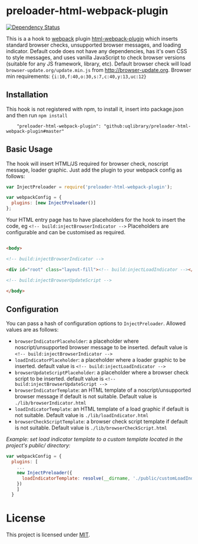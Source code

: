 # preloader-html-webpack-plugin

[![Dependency Status](https://david-dm.org/uqlibrary/preloader-html-webpack-plugin.svg)](https://david-dm.org/uqlibrary/preloader-html-webpack-plugin)

This is a a hook to [webpack](http://webpack.github.io/) plugin [html-webpack-plugin](https://github.com/jantimon/html-webpack-plugin) which inserts standard browser checks, unsupported browser messages, and loading indicator.
Default code does not have any dependencies, has it's own CSS to style messages, and uses vanilla JavaScript to check browser versions (suitable for any JS framework, library, etc).
Default browser check will load `browser-update.org/update.min.js` from http://browser-update.org.
Browser min requirements: `{i:10,f:40,o:30,s:7,c:40,y:13,uc:12}`

Installation
------------
This hook is not registered with npm, to install it, insert into package.json and then run ```npm install```

```
    "preloader-html-webpack-plugin": "github:uqlibrary/preloader-html-webpack-plugin#master"
```

Basic Usage
-----------

The hook will insert HTML/JS required for browser check, noscript message, loader graphic. Just add the plugin to your webpack
config as follows:

```javascript
var InjectPreloader = require('preloader-html-webpack-plugin');

var webpackConfig = {
  plugins: [new InjectPreloader()]
};
```

Your HTML entry page has to have placeholders for the hook to insert the code, eg ```<!-- build:injectBrowserIndicator -->```
Placeholders are configurable and can be customised as required.


```html

<body>

<!-- build:injectBrowserIndicator -->

<div id="root" class="layout-fill"><!-- build:injectLoadIndicator --></div>

<!-- build:injectBrowserUpdateScript -->

</body>

```


Configuration
-------------

You can pass a hash of configuration options to `InjectPreloader`.
Allowed values are as follows:

- `browserIndicatorPlaceholder`: a placeholder where noscript/unsupported browser message to be inserted. default value is `<!-- build:injectBrowserIndicator -->` 
- `loadIndicatorPlaceholder`: a placeholder where a loader graphic to be inserted. default value is `<!-- build:injectLoadIndicator -->` 
- `browserUpdateScriptPlaceholder`: a placeholder where a browser check script to be inserted. default value is `<!-- build:injectBrowserUpdateScript -->`
- `browserIndicatorTemplate`: an HTML template of a noscript/unsupported browser message if default is not suitable. Default value is `./lib/browserIndicator.html` 
- `loadIndicatorTemplate`: an HTML template of a load graphic if default is not suitable. Default value is `./lib/loadIndicator.html` 
- `browserCheckScriptTemplate`: a browser check script template if default is not suitable. Default value is `./lib/browserCheckScript.html` 


*Example: set load indicator template to a custom template located in the project's public/ directory:*

```javascript
var webpackConfig = {
  plugins: [
    ...
    new InjectPreloader({
      loadIndicatorTemplate: resolve(__dirname, './public/customLoadIndicator.html')
    })
    ]
  }
```

# License

This project is licensed under [MIT](https://github.com/uqlibrary/preloader-html-webpack-plugin/blob/master/LICENSE).
